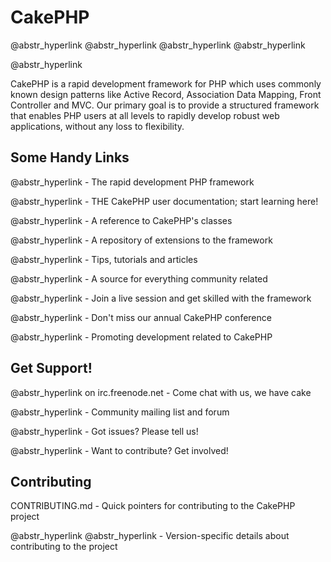 # CakePHP

@abstr_hyperlink @abstr_hyperlink @abstr_hyperlink @abstr_hyperlink 

@abstr_hyperlink 

CakePHP is a rapid development framework for PHP which uses commonly known design patterns like Active Record, Association Data Mapping, Front Controller and MVC. Our primary goal is to provide a structured framework that enables PHP users at all levels to rapidly develop robust web applications, without any loss to flexibility.

## Some Handy Links

@abstr_hyperlink - The rapid development PHP framework

@abstr_hyperlink - THE CakePHP user documentation; start learning here!

@abstr_hyperlink - A reference to CakePHP's classes

@abstr_hyperlink - A repository of extensions to the framework

@abstr_hyperlink - Tips, tutorials and articles

@abstr_hyperlink - A source for everything community related

@abstr_hyperlink - Join a live session and get skilled with the framework

@abstr_hyperlink - Don't miss our annual CakePHP conference

@abstr_hyperlink - Promoting development related to CakePHP

## Get Support!

@abstr_hyperlink on irc.freenode.net - Come chat with us, we have cake

@abstr_hyperlink - Community mailing list and forum

@abstr_hyperlink - Got issues? Please tell us!

@abstr_hyperlink - Want to contribute? Get involved!

## Contributing

CONTRIBUTING.md - Quick pointers for contributing to the CakePHP project

@abstr_hyperlink @abstr_hyperlink - Version-specific details about contributing to the project
